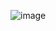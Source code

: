 ![image](http://note.youdao.com/yws/public/resource/39e26de526925ae3ab8772cf38d8521f/xmlnote/406DD450CED84D0AA5EF294BEDDEB538/1336)
